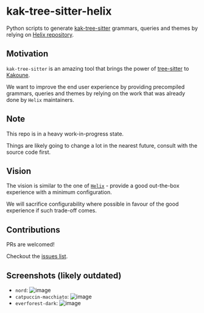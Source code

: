 # kak-tree-sitter-helix
Python scripts to generate [kak-tree-sitter](https://github.com/phaazon/kak-tree-sitter) grammars, queries and themes by relying on [Helix repository](https://github.com/helix-editor/helix).

## Motivation
`kak-tree-sitter` is an amazing tool that brings the power of [tree-sitter](https://tree-sitter.github.io/tree-sitter/) to [Kakoune](http://kakoune.org).

We want to improve the end user experience by providing precompiled grammars, queries and themes by relying on the work that was already done by `Helix` maintainers.


## Note
This repo is in a heavy work-in-progress state.

Things are likely going to change a lot in the nearest future, consult with the source code first.

## Vision
The vision is similar to the one of [`Helix`](https://helix-editor.com) - provide a good out-the-box experience with a minimum configuration.

We will sacrifice configurability where possible in favour of the good experience if such trade-off comes.

## Contributions
PRs are welcomed!

Checkout the [issues list](https://github.com/igor-ramazanov/kak-tree-sitter-helix/issues?q=is%3Aissue+is%3Aopen+sort%3Aupdated-desc).

## Screenshots (likely outdated)
* `nord`:
![image](https://github.com/igor-ramazanov/kak-tree-sitter-helix/assets/12570166/c9f64c37-15a0-481d-af74-619bed47ee25)
* `catpuccin-macchiato`:
![image](https://github.com/igor-ramazanov/kak-tree-sitter-helix/assets/12570166/f28c4193-d0b6-460e-b6aa-a6d483c63b09)
* `everforest-dark`:
![image](https://github.com/igor-ramazanov/kak-tree-sitter-helix/assets/12570166/14741873-8e1f-420b-ba2f-75c83784fab7)
